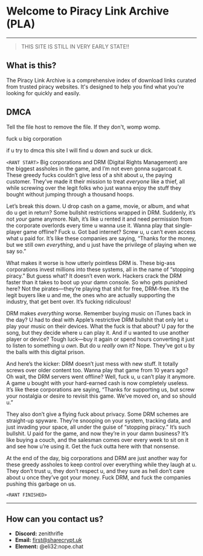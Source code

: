 # Welcome to Piracy Link Archive (PLA)
---

> THIS SITE IS STILL IN VERY EARLY STATE!!



## What is this?

The Piracy Link Archive is a comprehensive index of download links curated from trusted piracy websites. It's designed to help you find what you're looking for quickly and easily.

## DMCA

Tell the file host to remove the file. If they don't, womp womp.

fuck u big corporation

if u try to dmca this site I will find u down and suck ur dick.

```<RANT START>```
Big corporations and DRM (Digital Rights Management) are the biggest assholes in the game, and I’m not even gonna sugarcoat it. These greedy fucks couldn’t give less of a shit about *u*, the paying customer. They’ve made it their mission to treat *everyone* like a thief, all while screwing over the legit folks who just wanna enjoy the stuff they bought without jumping through a thousand hoops.

Let’s break this down. U drop cash on a game, movie, or album, and what do u get in return? Some bullshit restrictions wrapped in DRM. Suddenly, it’s not *your* game anymore. Nah, it’s like u rented it and need permission from the corporate overlords every time u wanna use it. Wanna play that single-player game offline? Fuck u. Got bad internet? Screw u, u can’t even access what u paid for. It’s like these companies are saying, “Thanks for the money, but we still own *everything*, and u just have the privilege of playing when we say so.”

What makes it worse is how utterly pointless DRM is. These big-ass corporations invest millions into these systems, all in the name of “stopping piracy.” But guess what? It doesn’t even work. Hackers crack the DRM faster than it takes to boot up your damn console. So who gets punished here? Not the pirates—they’re playing that shit for free, DRM-free. It’s the legit buyers like u and me, the ones who are actually supporting the industry, that get bent over. It’s fucking ridiculous!

DRM makes *everything* worse. Remember buying music on iTunes back in the day? U had to deal with Apple’s restrictive DRM bullshit that only let u play your music on their devices. What the fuck is that about? U pay for the song, but they decide where u can play it. And if u wanted to use another player or device? Tough luck—buy it again or spend hours converting it just to listen to something u *own*. But do u *really* own it? Nope. They’ve got u by the balls with this digital prison.

And here’s the kicker: DRM doesn’t just mess with new stuff. It totally screws over older content too. Wanna play that game from 10 years ago? Oh wait, the DRM servers went offline? Well, fuck u, u can’t play it anymore. A game u bought with your hard-earned cash is now completely useless. It’s like these corporations are saying, “Thanks for supporting us, but screw your nostalgia or desire to revisit this game. We’ve moved on, and so should u.”

They also don’t give a flying fuck about privacy. Some DRM schemes are straight-up spyware. They’re snooping on your system, tracking data, and just invading your space, all under the guise of “stopping piracy.” It’s such bullshit. U paid for the game, and now they’re in your damn business? It’s like buying a couch, and the salesman comes over every week to sit on it and see how u’re using it. Get the fuck outta here with that nonsense.

At the end of the day, big corporations and DRM are just another way for these greedy assholes to keep control over everything while they laugh at u. They don’t trust u, they don’t respect u, and they sure as hell don’t care about u once they’ve got your money. Fuck DRM, and fuck the companies pushing this garbage on us.


```<RANT FINISHED>```

---

## How can you contact us?

- **Discord:** zenithrifle
- **Email:** first@sharecrypt.uk
- **Element:** @eli32:nope.chat
